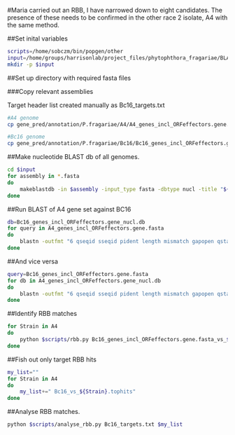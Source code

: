 #Maria carried out an RBB, I have narrowed down to eight candidates. The presence of these needs to be confirmed in the other race 2 isolate, A4 with the same method.

##Set inital variables

```bash
scripts=/home/sobczm/bin/popgen/other
input=/home/groups/harrisonlab/project_files/phytophthora_fragariae/BLAST/UK2_check
mkdir -p $input
```

##Set up directory with required fasta files

###Copy relevant assemblies

Target header list created manually as Bc16_targets.txt

```bash
#A4 genome
cp gene_pred/annotation/P.fragariae/A4/A4_genes_incl_ORFeffectors.gene.fasta $input

#Bc16 genome
cp gene_pred/annotation/P.fragariae/Bc16/Bc16_genes_incl_ORFeffectors.gene.fasta $input
```

##Make nucleotide BLAST db of all genomes.

```bash
cd $input
for assembly in *.fasta
do
    makeblastdb -in $assembly -input_type fasta -dbtype nucl -title "${assembly%.*}"_nucl.db -parse_seqids -out "${assembly%.*}"_nucl.db
done
```

##Run BLAST of A4 gene set against BC16

```bash
db=Bc16_genes_incl_ORFeffectors.gene_nucl.db
for query in A4_genes_incl_ORFeffectors.gene.fasta
do
    blastn -outfmt "6 qseqid sseqid pident length mismatch gapopen qstart qend sstart send evalue bitscore qlen slen sstrand"  -num_threads 1 -max_target_seqs 100 -evalue 0.0000000001 -query $query -db $db >> ${query}_vs_${db}
done
```

##And vice versa

```bash
query=Bc16_genes_incl_ORFeffectors.gene.fasta
for db in A4_genes_incl_ORFeffectors.gene_nucl.db
do
    blastn -outfmt "6 qseqid sseqid pident length mismatch gapopen qstart qend sstart send evalue bitscore qlen slen sstrand"  -num_threads 1 -max_target_seqs 100 -evalue 0.0000000001 -query $query -db $db >> ${query}_vs_${db}
done
```

##Identify RBB matches

```bash
for Strain in A4
do
    python $scripts/rbb.py Bc16_genes_incl_ORFeffectors.gene.fasta_vs_${Strain}_genes_incl_ORFeffectors.gene_nucl.db ${Strain}_genes_incl_ORFeffectors.gene.fasta_vs_Bc16_genes_incl_ORFeffectors.gene_nucl.db >Bc16_vs_${Strain}.tophits
done
```

##Fish out only target RBB hits

```bash
my_list=""
for Strain in A4
do
    my_list+=" Bc16_vs_${Strain}.tophits"
done
```

##Analyse RBB matches.

```bash
python $scripts/analyse_rbb.py Bc16_targets.txt $my_list
```
